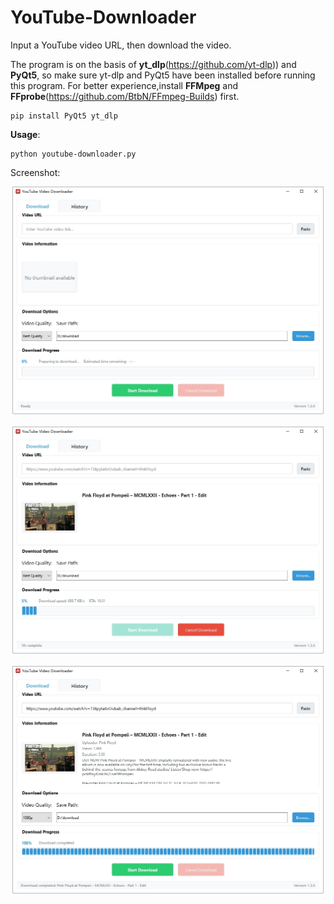 # YouTube-Downloader

Input a YouTube video URL, then download the video.

The program is on the basis of **yt_dlp**(https://github.com/yt-dlp)) and **PyQt5**, so make sure yt-dlp and PyQt5 have been installed before running this program.
For better experience,install **FFMpeg** and **FFprobe**(https://github.com/BtbN/FFmpeg-Builds) first.


```
pip install PyQt5 yt_dlp
```

**Usage**:

```
python youtube-downloader.py
```

Screenshot:

![screenshot](/assets/screenshot1.png)

![screenshot](/assets/screenshot2.png)

![screenshot](/assets/screenshot3.png)
